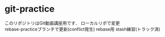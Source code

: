 # git-practice
このリポジトリはGit動画講座用です．
ローカルリポで変更  
rebase-practiceブランチで更新(conflict発生)
rebase用
stash練習(トラック済)